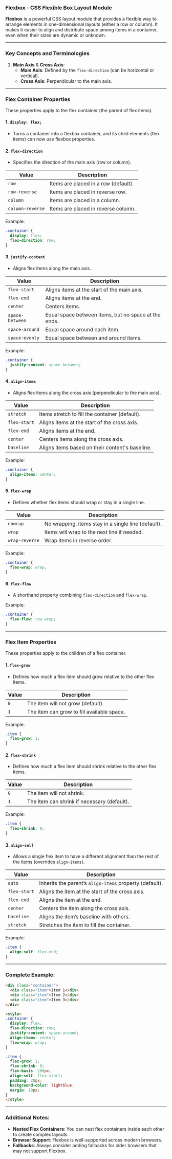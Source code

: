 ### Flexbox - CSS Flexible Box Layout Module

**Flexbox** is a powerful CSS layout module that provides a flexible way to arrange elements in one-dimensional layouts (either a row or column). It makes it easier to align and distribute space among items in a container, even when their sizes are dynamic or unknown.

---

### Key Concepts and Terminologies

1. **Main Axis** & **Cross Axis**:
   - **Main Axis**: Defined by the `flex-direction` (can be horizontal or vertical).
   - **Cross Axis**: Perpendicular to the main axis.

---

### Flex Container Properties
These properties apply to the flex container (the parent of flex items).

#### 1. `display: flex;`
- Turns a container into a flexbox container, and its child elements (flex items) can now use flexbox properties.

#### 2. `flex-direction`
- Specifies the direction of the main axis (row or column).

| Value            | Description                  |
|------------------|------------------------------|
| `row`            | Items are placed in a row (default). |
| `row-reverse`    | Items are placed in reverse row. |
| `column`         | Items are placed in a column. |
| `column-reverse` | Items are placed in reverse column. |

Example:
```css
.container {
  display: flex;
  flex-direction: row;
}
```

#### 3. `justify-content`
- Aligns flex items along the main axis.

| Value            | Description                  |
|------------------|------------------------------|
| `flex-start`     | Aligns items at the start of the main axis. |
| `flex-end`       | Aligns items at the end. |
| `center`         | Centers items. |
| `space-between`  | Equal space between items, but no space at the ends. |
| `space-around`   | Equal space around each item. |
| `space-evenly`   | Equal space between and around items. |

Example:
```css
.container {
  justify-content: space-between;
}
```

#### 4. `align-items`
- Aligns flex items along the cross axis (perpendicular to the main axis).

| Value            | Description                  |
|------------------|------------------------------|
| `stretch`        | Items stretch to fill the container (default). |
| `flex-start`     | Aligns items at the start of the cross axis. |
| `flex-end`       | Aligns items at the end. |
| `center`         | Centers items along the cross axis. |
| `baseline`       | Aligns items based on their content's baseline. |

Example:
```css
.container {
  align-items: center;
}
```




#### 5. `flex-wrap`
- Defines whether flex items should wrap or stay in a single line.

| Value            | Description                  |
|------------------|------------------------------|
| `nowrap`         | No wrapping, items stay in a single line (default). |
| `wrap`           | Items will wrap to the next line if needed. |
| `wrap-reverse`   | Wrap items in reverse order. |

Example:
```css
.container {
  flex-wrap: wrap;
}
```

#### 6. `flex-flow`
- A shorthand property combining `flex-direction` and `flex-wrap`.

Example:
```css
.container {
  flex-flow: row wrap;
}
```

---

### Flex Item Properties
These properties apply to the children of a flex container.

#### 1. `flex-grow`
- Defines how much a flex item should grow relative to the other flex items.

| Value | Description |
|-------|-------------|
| `0`   | The item will not grow (default). |
| `1`   | The item can grow to fill available space. |

Example:
```css
.item {
  flex-grow: 1;
}
```

#### 2. `flex-shrink`
- Defines how much a flex item should shrink relative to the other flex items.

| Value | Description |
|-------|-------------|
| `0`   | The item will not shrink. |
| `1`   | The item can shrink if necessary (default). |

Example:
```css
.item {
  flex-shrink: 0;
}
```





#### 3. `align-self`
- Allows a single flex item to have a different alignment than the rest of the items (overrides `align-items`).

| Value            | Description                  |
|------------------|------------------------------|
| `auto`           | Inherits the parent’s `align-items` property (default). |
| `flex-start`     | Aligns the item at the start of the cross axis. |
| `flex-end`       | Aligns the item at the end. |
| `center`         | Centers the item along the cross axis. |
| `baseline`       | Aligns the item’s baseline with others. |
| `stretch`        | Stretches the item to fill the container. |

Example:
```css
.item {
  align-self: flex-end;
}
```

---

### Complete Example:

```html
<div class="container">
  <div class="item">Item 1</div>
  <div class="item">Item 2</div>
  <div class="item">Item 3</div>
</div>

<style>
.container {
  display: flex;
  flex-direction: row;
  justify-content: space-around;
  align-items: center;
  flex-wrap: wrap;
}

.item {
  flex-grow: 1;
  flex-shrink: 0;
  flex-basis: 200px;
  align-self: flex-start;
  padding: 20px;
  background-color: lightblue;
  margin: 10px;
}
</style>
```

---

### Additional Notes:

- **Nested Flex Containers**: You can nest flex containers inside each other to create complex layouts.
- **Browser Support**: Flexbox is well-supported across modern browsers.
- **Fallbacks**: Always consider adding fallbacks for older browsers that may not support Flexbox.

